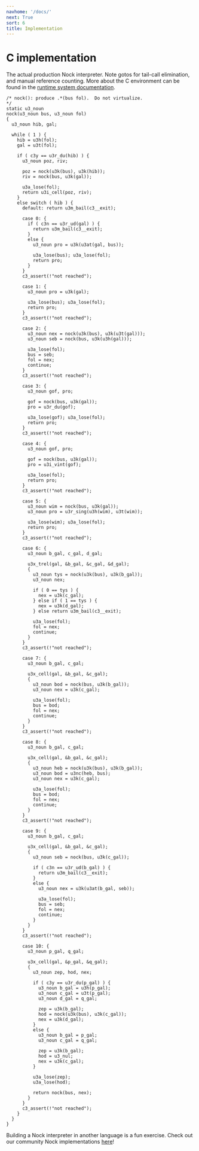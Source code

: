 ```yaml
---
navhome: '/docs/'
next: True
sort: 6
title: Implementation
---
```


# C implementation

The actual production Nock interpreter. Note gotos for tail-call elimination,
and manual reference counting. More about the C environment can be found in the
[runtime system documentation](../../../runtime).

    /* nock(): produce .*(bus fol).  Do not virtualize.
    */
    static u3_noun
    nock(u3_noun bus, u3_noun fol)
    {
      u3_noun hib, gal;

      while ( 1 ) {
        hib = u3h(fol);
        gal = u3t(fol);

        if ( c3y == u3r_du(hib) ) {
          u3_noun poz, riv;

          poz = nock(u3k(bus), u3k(hib));
          riv = nock(bus, u3k(gal));

          u3a_lose(fol);
          return u3i_cell(poz, riv);
        }
        else switch ( hib ) {
          default: return u3m_bail(c3__exit);

          case 0: {
            if ( c3n == u3r_ud(gal) ) {
              return u3m_bail(c3__exit);
            }
            else {
              u3_noun pro = u3k(u3at(gal, bus));

              u3a_lose(bus); u3a_lose(fol);
              return pro;
            }
          }
          c3_assert(!"not reached");

          case 1: {
            u3_noun pro = u3k(gal);

            u3a_lose(bus); u3a_lose(fol);
            return pro;
          }
          c3_assert(!"not reached");

          case 2: {
            u3_noun nex = nock(u3k(bus), u3k(u3t(gal)));
            u3_noun seb = nock(bus, u3k(u3h(gal)));

            u3a_lose(fol);
            bus = seb;
            fol = nex;
            continue;
          }
          c3_assert(!"not reached");

          case 3: {
            u3_noun gof, pro;

            gof = nock(bus, u3k(gal));
            pro = u3r_du(gof);

            u3a_lose(gof); u3a_lose(fol);
            return pro;
          }
          c3_assert(!"not reached");

          case 4: {
            u3_noun gof, pro;

            gof = nock(bus, u3k(gal));
            pro = u3i_vint(gof);

            u3a_lose(fol);
            return pro;
          }
          c3_assert(!"not reached");

          case 5: {
            u3_noun wim = nock(bus, u3k(gal));
            u3_noun pro = u3r_sing(u3h(wim), u3t(wim));

            u3a_lose(wim); u3a_lose(fol);
            return pro;
          }
          c3_assert(!"not reached");

          case 6: {
            u3_noun b_gal, c_gal, d_gal;

            u3x_trel(gal, &b_gal, &c_gal, &d_gal);
            {
              u3_noun tys = nock(u3k(bus), u3k(b_gal));
              u3_noun nex;

              if ( 0 == tys ) {
                nex = u3k(c_gal);
              } else if ( 1 == tys ) {
                nex = u3k(d_gal);
              } else return u3m_bail(c3__exit);

              u3a_lose(fol);
              fol = nex;
              continue;
            }
          }
          c3_assert(!"not reached");

          case 7: {
            u3_noun b_gal, c_gal;

            u3x_cell(gal, &b_gal, &c_gal);
            {
              u3_noun bod = nock(bus, u3k(b_gal));
              u3_noun nex = u3k(c_gal);

              u3a_lose(fol);
              bus = bod;
              fol = nex;
              continue;
            }
          }
          c3_assert(!"not reached");

          case 8: {
            u3_noun b_gal, c_gal;

            u3x_cell(gal, &b_gal, &c_gal);
            {
              u3_noun heb = nock(u3k(bus), u3k(b_gal));
              u3_noun bod = u3nc(heb, bus);
              u3_noun nex = u3k(c_gal);

              u3a_lose(fol);
              bus = bod;
              fol = nex;
              continue;
            }
          }
          c3_assert(!"not reached");

          case 9: {
            u3_noun b_gal, c_gal;

            u3x_cell(gal, &b_gal, &c_gal);
            {
              u3_noun seb = nock(bus, u3k(c_gal));

              if ( c3n == u3r_ud(b_gal) ) {
                return u3m_bail(c3__exit);
              }
              else {
                u3_noun nex = u3k(u3at(b_gal, seb));

                u3a_lose(fol);
                bus = seb;
                fol = nex;
                continue;
              }
            }
          }
          c3_assert(!"not reached");

          case 10: {
            u3_noun p_gal, q_gal;

            u3x_cell(gal, &p_gal, &q_gal);
            {
              u3_noun zep, hod, nex;

              if ( c3y == u3r_du(p_gal) ) {
                u3_noun b_gal = u3h(p_gal);
                u3_noun c_gal = u3t(p_gal);
                u3_noun d_gal = q_gal;

                zep = u3k(b_gal);
                hod = nock(u3k(bus), u3k(c_gal));
                nex = u3k(d_gal);
              }
              else {
                u3_noun b_gal = p_gal;
                u3_noun c_gal = q_gal;

                zep = u3k(b_gal);
                hod = u3_nul;
                nex = u3k(c_gal);
              }

              u3a_lose(zep);
              u3a_lose(hod);

              return nock(bus, nex);
            }
          }
          c3_assert(!"not reached");
        }
      }
    }

Building a Nock interpreter in another language is a fun exercise. Check out our
community Nock implementations
[here](../../community-projects/nock-implementations)!
